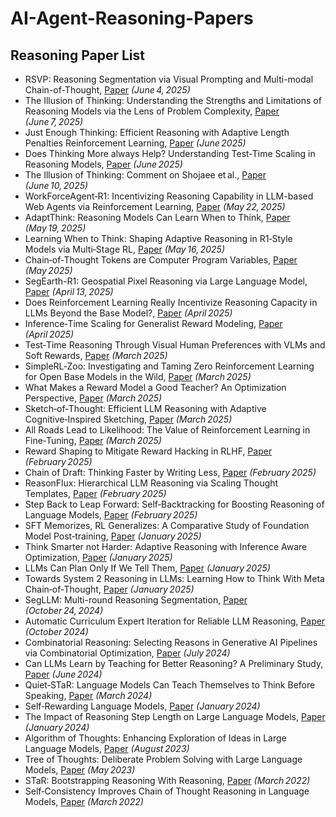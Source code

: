 # AI-Agent-Reasoning-Papers
## Reasoning Paper List
- RSVP: Reasoning Segmentation via Visual Prompting and Multi-modal Chain-of-Thought, [Paper](https://arxiv.org/abs/2506.04277) *(June 4, 2025)*  
- The Illusion of Thinking: Understanding the Strengths and Limitations of Reasoning Models via the Lens of Problem Complexity, [Paper](https://arxiv.org/pdf/2506.06941) *(June 7, 2025)*  
- Just Enough Thinking: Efficient Reasoning with Adaptive Length Penalties Reinforcement Learning, [Paper](http://arxiv.org/abs/2506.05256) *(June 2025)*  
- Does Thinking More always Help? Understanding Test‑Time Scaling in Reasoning Models, [Paper](http://arxiv.org/abs/2506.04210) *(June 2025)*  
- The Illusion of Thinking: Comment on Shojaee et al., [Paper](https://arxiv.org/abs/2506.09250) *(June 10, 2025)*  
- WorkForceAgent‑R1: Incentivizing Reasoning Capability in LLM-based Web Agents via Reinforcement Learning, [Paper](http://arxiv.org/abs/2505.22942) *(May 22, 2025)*  
- AdaptThink: Reasoning Models Can Learn When to Think, [Paper](https://arxiv.org/abs/2505.13417) *(May 19, 2025)*  
- Learning When to Think: Shaping Adaptive Reasoning in R1‑Style Models via Multi‑Stage RL, [Paper](https://arxiv.org/pdf/2505.10832) *(May 16, 2025)*  
- Chain‑of‑Thought Tokens are Computer Program Variables, [Paper](http://arxiv.org/abs/2505.04955) *(May 2025)*  
- SegEarth-R1: Geospatial Pixel Reasoning via Large Language Model, [Paper](https://arxiv.org/abs/2504.09644) *(April 13, 2025)* 
- Does Reinforcement Learning Really Incentivize Reasoning Capacity in LLMs Beyond the Base Model?, [Paper](http://arxiv.org/abs/2504.13837) *(April 2025)*  
- Inference‑Time Scaling for Generalist Reward Modeling, [Paper](http://arxiv.org/abs/2504.02495) *(April 2025)*  
- Test‑Time Reasoning Through Visual Human Preferences with VLMs and Soft Rewards, [Paper](http://arxiv.org/abs/2503.19948) *(March 2025)*  
- SimpleRL‑Zoo: Investigating and Taming Zero Reinforcement Learning for Open Base Models in the Wild, [Paper](http://arxiv.org/abs/2503.18892) *(March 2025)*  
- What Makes a Reward Model a Good Teacher? An Optimization Perspective, [Paper](http://arxiv.org/abs/2503.15477) *(March 2025)*  
- Sketch‑of‑Thought: Efficient LLM Reasoning with Adaptive Cognitive‑Inspired Sketching, [Paper](http://arxiv.org/abs/2503.05179) *(March 2025)*  
- All Roads Lead to Likelihood: The Value of Reinforcement Learning in Fine‑Tuning, [Paper](http://arxiv.org/abs/2503.01067) *(March 2025)*  
- Reward Shaping to Mitigate Reward Hacking in RLHF, [Paper](http://arxiv.org/abs/2502.18770) *(February 2025)*  
- Chain of Draft: Thinking Faster by Writing Less, [Paper](http://arxiv.org/abs/2502.18600) *(February 2025)*  
- ReasonFlux: Hierarchical LLM Reasoning via Scaling Thought Templates, [Paper](http://arxiv.org/abs/2502.06772) *(February 2025)*  
- Step Back to Leap Forward: Self‑Backtracking for Boosting Reasoning of Language Models, [Paper](http://arxiv.org/abs/2502.04404) *(February 2025)*  
- SFT Memorizes, RL Generalizes: A Comparative Study of Foundation Model Post‑training, [Paper](http://arxiv.org/abs/2501.17161) *(January 2025)*  
- Think Smarter not Harder: Adaptive Reasoning with Inference Aware Optimization, [Paper](http://arxiv.org/abs/2501.17974) *(January 2025)*  
- LLMs Can Plan Only If We Tell Them, [Paper](http://arxiv.org/abs/2501.13545) *(January 2025)*  
- Towards System 2 Reasoning in LLMs: Learning How to Think With Meta Chain‑of‑Thought, [Paper](http://arxiv.org/abs/2501.04682) *(January 2025)*  
- SegLLM: Multi-round Reasoning Segmentation, [Paper](https://arxiv.org/abs/2410.18923) *(October 24, 2024)* 
- Automatic Curriculum Expert Iteration for Reliable LLM Reasoning, [Paper](http://arxiv.org/abs/2410.07627) *(October 2024)*  
- Combinatorial Reasoning: Selecting Reasons in Generative AI Pipelines via Combinatorial Optimization, [Paper](http://arxiv.org/abs/2407.00071) *(July 2024)*  
- Can LLMs Learn by Teaching for Better Reasoning? A Preliminary Study, [Paper](http://arxiv.org/abs/2406.14629) *(June 2024)*  
- Quiet‑STaR: Language Models Can Teach Themselves to Think Before Speaking, [Paper](http://arxiv.org/abs/2403.09629) *(March 2024)*  
- Self‑Rewarding Language Models, [Paper](http://arxiv.org/abs/2401.10020) *(January 2024)*  
- The Impact of Reasoning Step Length on Large Language Models, [Paper](http://arxiv.org/abs/2401.04925) *(January 2024)*  
- Algorithm of Thoughts: Enhancing Exploration of Ideas in Large Language Models, [Paper](http://arxiv.org/abs/2308.10379) *(August 2023)*  
- Tree of Thoughts: Deliberate Problem Solving with Large Language Models, [Paper](http://arxiv.org/abs/2305.10601) *(May 2023)*  
- STaR: Bootstrapping Reasoning With Reasoning, [Paper](http://arxiv.org/abs/2203.14465) *(March 2022)*  
- Self‑Consistency Improves Chain of Thought Reasoning in Language Models, [Paper](http://arxiv.org/abs/2203.11171) *(March 2022)*  
